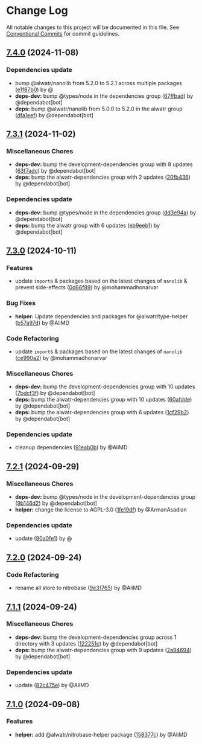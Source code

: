 # Change Log

All notable changes to this project will be documented in this file.
See [Conventional Commits](https://conventionalcommits.org) for commit guidelines.

## [7.4.0](https://github.com/Alwatr/nitrobase/compare/v7.3.1...v7.4.0) (2024-11-08)

### Dependencies update

* bump @alwatr/nanolib from 5.2.0 to 5.2.1 across multiple packages ([e1f87b0](https://github.com/Alwatr/nitrobase/commit/e1f87b07d33e8227440256a70f012aa63410f153)) by @
* **deps-dev:** bump @types/node in the dependencies group ([67ffbad](https://github.com/Alwatr/nitrobase/commit/67ffbad06c95c304d47acbe46fd137fb4cf69f95)) by @dependabot[bot]
* **deps:** bump @alwatr/nanolib from 5.0.0 to 5.2.0 in the alwatr group ([dfa1eef](https://github.com/Alwatr/nitrobase/commit/dfa1eefb191bbaac2ff2fff410bb1d3ec615d959)) by @dependabot[bot]

## [7.3.1](https://github.com/Alwatr/nitrobase/compare/v7.3.0...v7.3.1) (2024-11-02)

### Miscellaneous Chores

* **deps-dev:** bump the development-dependencies group with 8 updates ([63f7adc](https://github.com/Alwatr/nitrobase/commit/63f7adc5ff83d4876f34d4f089a4be9b95b711a6)) by @dependabot[bot]
* **deps:** bump the alwatr-dependencies group with 2 updates ([20fb436](https://github.com/Alwatr/nitrobase/commit/20fb436b9f146d5ec7452a693c7af8faa32bedff)) by @dependabot[bot]

### Dependencies update

* **deps-dev:** bump @types/node in the dependencies group ([dd3e94a](https://github.com/Alwatr/nitrobase/commit/dd3e94a4c007da8fddda4cfeffe5f0763d74952e)) by @dependabot[bot]
* **deps:** bump the alwatr group with 6 updates ([eb9eeb1](https://github.com/Alwatr/nitrobase/commit/eb9eeb1901f7947cde783bf6f06340c984d6f59d)) by @dependabot[bot]

## [7.3.0](https://github.com/Alwatr/nitrobase/compare/v7.2.1...v7.3.0) (2024-10-11)

### Features

* update `import`s & packages based on the latest changes of `nanolib` & prevent side-effects ([0d66f89](https://github.com/Alwatr/nitrobase/commit/0d66f894dc4ff615ab73ebd27c275f98dc384fbe)) by @mohammadhonarvar

### Bug Fixes

* **helper:** Update dependencies and packages for @alwatr/type-helper ([b57a97d](https://github.com/Alwatr/nitrobase/commit/b57a97da61af4217b6a0aeaa82190fbc132f61b7)) by @AliMD

### Code Refactoring

* update `import`s & packages based on the latest changes of `nanolib` ([ce990a2](https://github.com/Alwatr/nitrobase/commit/ce990a2fedc5545e971c3bb6e58b55bfba8c0bd9)) by @mohammadhonarvar

### Miscellaneous Chores

* **deps-dev:** bump the development-dependencies group with 10 updates ([7bdcf3f](https://github.com/Alwatr/nitrobase/commit/7bdcf3f47ddb8e1376a1c7ae6e221811182bae58)) by @dependabot[bot]
* **deps:** bump the alwatr-dependencies group with 10 updates ([60afdde](https://github.com/Alwatr/nitrobase/commit/60afdde98562f3023e6624ee0579d6bdee80bc32)) by @dependabot[bot]
* **deps:** bump the alwatr-dependencies group with 6 updates ([1cf29b2](https://github.com/Alwatr/nitrobase/commit/1cf29b20055554945cd669ea9d022ab7c503d9fc)) by @dependabot[bot]

### Dependencies update

* cleanup dependencies ([91eab0b](https://github.com/Alwatr/nitrobase/commit/91eab0b0fc570b2493cccd5ccd891b01405450d7)) by @AliMD

## [7.2.1](https://github.com/Alwatr/nitrobase/compare/v7.2.0...v7.2.1) (2024-09-29)

### Miscellaneous Chores

* **deps-dev:** bump @types/node in the development-dependencies group ([9b146d2](https://github.com/Alwatr/nitrobase/commit/9b146d2f6cf7d1d79a2a6f46a5e8f50e7fb2ac75)) by @dependabot[bot]
* **helper:** change the license to AGPL-3.0 ([1fe19df](https://github.com/Alwatr/nitrobase/commit/1fe19dfdb234bf4510c1e62453beccb767d373e5)) by @ArmanAsadian

### Dependencies update

* update ([90a0fe1](https://github.com/Alwatr/nitrobase/commit/90a0fe146eb703c183c116776d7c5748918282da)) by @

## [7.2.0](https://github.com/Alwatr/nitrobase/compare/v7.1.1...v7.2.0) (2024-09-24)

### Code Refactoring

* rename all store to nitrobase ([9e31765](https://github.com/Alwatr/nitrobase/commit/9e31765b63ecd94bcf600cb44cfd9e341dd11a4e)) by @AliMD

## [7.1.1](https://github.com/Alwatr/nitrobase/compare/v7.1.0...v7.1.1) (2024-09-24)

### Miscellaneous Chores

* **deps-dev:** bump the development-dependencies group across 1 directory with 3 updates ([122251c](https://github.com/Alwatr/nitrobase/commit/122251c315c422b7e9c2d5aba827f27b321194bb)) by @dependabot[bot]
* **deps:** bump the alwatr-dependencies group with 9 updates ([2a94694](https://github.com/Alwatr/nitrobase/commit/2a94694b2ec12c2915aa77934023328751d13837)) by @dependabot[bot]

### Dependencies update

* update ([82c475e](https://github.com/Alwatr/nitrobase/commit/82c475e29bd7f42ad03660556f40f180b3b6c9c6)) by @AliMD

## [7.1.0](https://github.com/Alwatr/nitrobase/compare/v7.0.0...v7.1.0) (2024-09-08)

### Features

* **helper:** add @alwatr/nitrobase-helper package ([158377c](https://github.com/Alwatr/nitrobase/commit/158377c69a2fe9ead17fa8160f95298fbbae19ec)) by @AliMD
